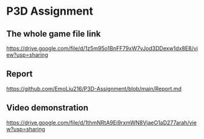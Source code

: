 # P3D Assignment
 
## The whole game file link

https://drive.google.com/file/d/1z5m95o1BnFF79xW7vJod3DDexw1dx8E8/view?usp=sharing

## Report 

https://github.com/EmoLiu216/P3D-Assignment/blob/main/Report.md

## Video demonstration

https://drive.google.com/file/d/1thmNRtA9Ei9rxmWN8VjaeO1aD277arah/view?usp=sharing


